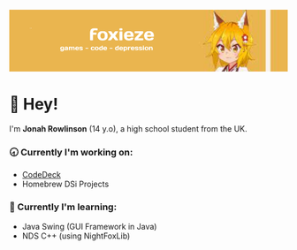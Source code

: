 ![Banner Image (Senko San)](https://raw.githubusercontent.com/foxieze/foxieze/main/banner.png)

# 👋 Hey!
I'm **Jonah Rowlinson** (14 y.o), a high school student from the UK.

### 🕣 Currently I'm working on:
- [CodeDeck](https://github.com/foxieze/CodeDeck)
- Homebrew DSi Projects

### 🏫 Currently I'm learning:
- Java Swing (GUI Framework in Java)
- NDS C++ (using NightFoxLib)

